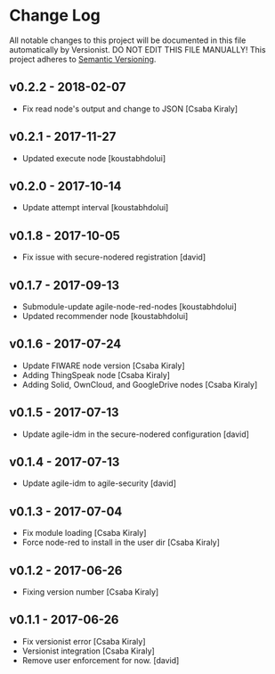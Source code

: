 <!--
# Copyright (C) 2017 FBK.
# All rights reserved. This program and the accompanying materials
# are made available under the terms of the Eclipse Public License v1.0
# which accompanies this distribution, and is available at
# http://www.eclipse.org/legal/epl-v10.html
# 
# Contributors:
#     FBK - initial API and implementation
-->

# Change Log

All notable changes to this project will be documented in this file
automatically by Versionist. DO NOT EDIT THIS FILE MANUALLY!
This project adheres to [Semantic Versioning](http://semver.org/). 

## v0.2.2 - 2018-02-07

* Fix read node's output and change to JSON [Csaba Kiraly]

## v0.2.1 - 2017-11-27

* Updated execute node [koustabhdolui]

## v0.2.0 - 2017-10-14

* Update attempt interval [koustabhdolui]

## v0.1.8 - 2017-10-05

* Fix issue with secure-nodered registration [david]

## v0.1.7 - 2017-09-13

* Submodule-update agile-node-red-nodes [koustabhdolui]
* Updated recommender node [koustabhdolui]

## v0.1.6 - 2017-07-24

* Update FIWARE node version [Csaba Kiraly]
* Adding ThingSpeak node [Csaba Kiraly]
* Adding Solid, OwnCloud, and GoogleDrive nodes [Csaba Kiraly]

## v0.1.5 - 2017-07-13

* Update agile-idm in the secure-nodered configuration [david]

## v0.1.4 - 2017-07-13

* Update agile-idm to agile-security [david]

## v0.1.3 - 2017-07-04

* Fix module loading [Csaba Kiraly]
* Force node-red to install in the user dir [Csaba Kiraly]

## v0.1.2 - 2017-06-26

* Fixing version number [Csaba Kiraly]

## v0.1.1 - 2017-06-26

* Fix versionist error [Csaba Kiraly]
* Versionist integration [Csaba Kiraly]
* Remove user enforcement for now. [david]
